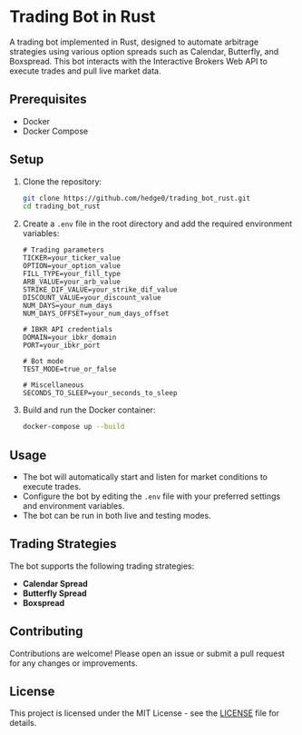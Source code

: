 # Trading Bot in Rust

A trading bot implemented in Rust, designed to automate arbitrage strategies using various option spreads such as Calendar, Butterfly, and Boxspread. This bot interacts with the Interactive Brokers Web API to execute trades and pull live market data.

## Prerequisites

- Docker
- Docker Compose

## Setup

1. Clone the repository:
    ```bash
    git clone https://github.com/hedge0/trading_bot_rust.git
    cd trading_bot_rust
    ```

2. Create a `.env` file in the root directory and add the required environment variables:
    ```env
    # Trading parameters
    TICKER=your_ticker_value
    OPTION=your_option_value
    FILL_TYPE=your_fill_type
    ARB_VALUE=your_arb_value
    STRIKE_DIF_VALUE=your_strike_dif_value
    DISCOUNT_VALUE=your_discount_value
    NUM_DAYS=your_num_days
    NUM_DAYS_OFFSET=your_num_days_offset

    # IBKR API credentials
    DOMAIN=your_ibkr_domain
    PORT=your_ibkr_port

    # Bot mode
    TEST_MODE=true_or_false

    # Miscellaneous
    SECONDS_TO_SLEEP=your_seconds_to_sleep
    ```

3. Build and run the Docker container:
    ```bash
    docker-compose up --build
    ```

## Usage

- The bot will automatically start and listen for market conditions to execute trades.
- Configure the bot by editing the `.env` file with your preferred settings and environment variables.
- The bot can be run in both live and testing modes.

## Trading Strategies

The bot supports the following trading strategies:
- **Calendar Spread**
- **Butterfly Spread**
- **Boxspread**

## Contributing

Contributions are welcome! Please open an issue or submit a pull request for any changes or improvements.

## License

This project is licensed under the MIT License - see the [LICENSE](LICENSE) file for details.
